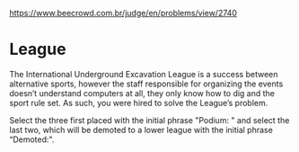 https://www.beecrowd.com.br/judge/en/problems/view/2740

# League

The International Underground Excavation League is a success between alternative
sports, however the staff responsible for organizing the events doesn’t
understand computers at all, they only know how to dig and the sport rule set.
As such, you were hired to solve the League’s problem.

Select the three first placed with the initial phrase "Podium: " and select the
last two, which will be demoted to a lower league with the initial phrase
“Demoted:".
